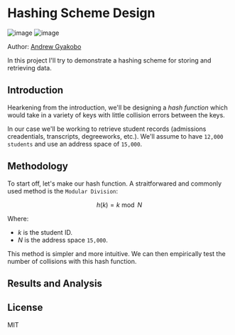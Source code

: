 # Hashing Scheme Design

![image](https://img.shields.io/badge/Python-FFD43B?style=for-the-badge&logo=python&logoColor=blue)
![image](https://img.shields.io/badge/windows%20terminal-4D4D4D?style=for-the-badge&logo=windows%20terminal&logoColor=white)

Author: [Andrew Gyakobo](https://github.com/Gyakobo)

In this project I'll try to demonstrate a hashing scheme for storing and retrieving data.   

## Introduction

Hearkening from the introduction, we'll be designing a *hash function* which would take in a variety of keys with little collision errors between the keys. 

In our case we'll be working to retrieve student records (admissions creadentials, transcripts, degreeworks, etc.). We'll assume to have `12,000 students` and use an address space of `15,000`.

## Methodology

To start off, let's make our hash function. A straitforwared and commonly used method is the `Modular Division`: 

$$h(k) = k \bmod N $$

Where:
* $k$ is the student ID.
* $N$ is the address space `15,000`.

This method is simpler and more intuitive. We can then empirically test the number of collisions with this hash function.

## Results and Analysis



## License
MIT